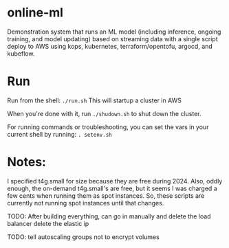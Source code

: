 # online-ml

Demonstration system that runs an ML model (including inference, ongoing training, and model updating) based on streaming data with a single script deploy to AWS using kops, kubernetes, terraform/opentofu, argocd, and kubeflow.

# Run

Run from the shell:
`./run.sh`
This will startup a cluster in AWS

When you're done with it, run
`./shudown.sh`
to shut down the cluster.

For running commands or troubleshooting, you can set the vars in your current shell by running:
`. setenv.sh`

# Notes:

I specified t4g.small for size because they are free during 2024. Also, oddly enough, the on-demand t4g.small's are free, but it seems I was charged a few cents when running them as spot instances. So, these scripts are currently not running spot instances until that changes.

TODO: After building everything, can go in manually and
delete the load balancer
delete the elastic ip


TODO: tell autoscaling groups not to encrypt volumes
